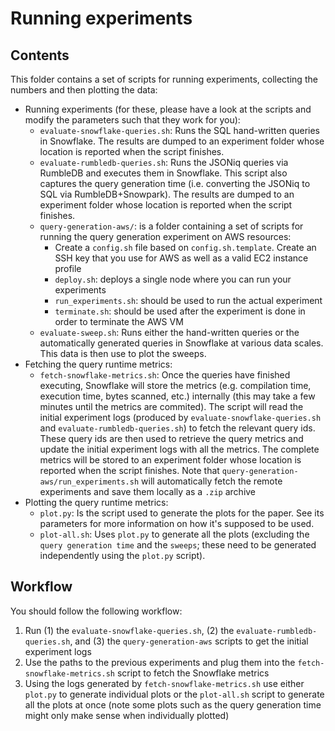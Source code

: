 # Running experiments

## Contents

This folder contains a set of scripts for running experiments, collecting the numbers and then plotting the data:

* Running experiments (for these, please have a look at the scripts and modify the parameters such that they work for you):
  * `evaluate-snowflake-queries.sh`: Runs the SQL hand-written queries in Snowflake. The results are dumped to an experiment folder whose location is reported when the script finishes.
  * `evaluate-rumbledb-queries.sh`: Runs the JSONiq queries via RumbleDB and executes them in Snowflake. This script also captures the query generation time (i.e. converting the JSONiq to SQL via RumbleDB+Snowpark). The results are dumped to an experiment folder whose location is reported when the script finishes. 
  * `query-generation-aws/`: is a folder containing a set of scripts for running the query generation experiment on AWS resources:
    * Create a `config.sh` file based on `config.sh.template`. Create an SSH key that you use for AWS as well as a valid EC2 instance profile 
    * `deploy.sh`: deploys a single node where you can run your experiments
    * `run_experiments.sh`: should be used to run the actual experiment
    * `terminate.sh`: should be used after the experiment is done in order to terminate the AWS VM
  * `evaluate-sweep.sh`: Runs either the hand-written queries or the automatically generated queries in Snowflake at various data scales. This data is then use to plot the sweeps.
* Fetching the query runtime metrics:
  * `fetch-snowflake-metrics.sh`: Once the queries have finished executing, Snowflake will store the metrics (e.g. compilation time, execution time, bytes scanned, etc.) internally (this may take a few minutes until the metrics are commited). The script will read the initial experiment logs (produced by `evaluate-snowflake-queries.sh` and `evaluate-rumbledb-queries.sh`) to fetch the relevant query ids. These query ids are then used to retrieve the query metrics and update the initial experiment logs with all the metrics. The complete metrics will be stored to an experiment folder whose location is reported when the script finishes. Note that `query-generation-aws/run_experiments.sh` will automatically fetch the remote experiments and save them locally as a `.zip` archive
* Plotting the query runtime metrics:
  * `plot.py`: Is the script used to generate the plots for the paper. See its parameters for more information on how it's supposed to be used.
  * `plot-all.sh`: Uses `plot.py` to generate all the plots (excluding the `query generation time` and the `sweeps`; these need to be generated independently using the `plot.py` script).


## Workflow

You should follow the following workflow:

1. Run (1) the `evaluate-snowflake-queries.sh`, (2) the `evaluate-rumbledb-queries.sh`, and (3) the `query-generation-aws` scripts to get the initial experiment logs
1. Use the paths to the previous experiments and plug them into the `fetch-snowflake-metrics.sh` script to fetch the Snowflake metrics
1. Using the logs generated by `fetch-snowflake-metrics.sh` use either `plot.py` to generate individual plots or the `plot-all.sh` script to generate all the plots at once (note some plots such as the query generation time might only make sense when individually plotted) 
